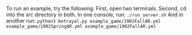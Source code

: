 To run an example, try the following:
First, open two terminals.
Second, cd into the src directory in both.
In one console, run:
`./run_server.sh`
And in another run:
`python3 betrayal.py example_game/1901FallAR.yml example_game/1902SpringAR.yml example_game/1902FallAR.yml`

